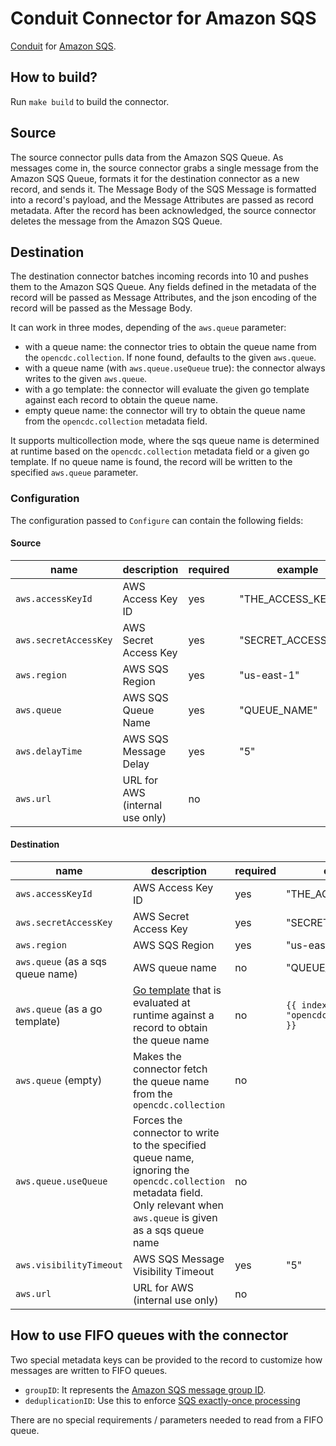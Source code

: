 # Conduit Connector for Amazon SQS

[Conduit](https://conduit.io) for [Amazon SQS](https://docs.aws.amazon.com/AWSSimpleQueueService/latest/SQSDeveloperGuide/welcome.html).

## How to build?

Run `make build` to build the connector.

## Source

The source connector pulls data from the Amazon SQS Queue. As messages come in, the source connector grabs a single message from the Amazon SQS Queue, formats it for the destination connector as a new record, and sends it. The Message Body of the SQS Message is formatted into a record's payload, and the Message Attributes are passed as record metadata. After the record has been acknowledged, the source connector deletes the message from the Amazon SQS Queue.

## Destination

The destination connector batches incoming records into 10 and pushes them to the Amazon SQS Queue. Any fields defined in the metadata of the record will be passed as Message Attributes, and the json encoding of the record will be passed as the Message Body.

It can work in three modes, depending of the `aws.queue` parameter:

- with a queue name: the connector tries to obtain the queue name from the `opencdc.collection`. If none found, defaults to the given `aws.queue`.
- with a queue name (with `aws.queue.useQueue` true): the connector always writes to the given `aws.queue`.
- with a go template: the connector will evaluate the given go template against each record to obtain the queue name.
- empty queue name: the connector will try to obtain the queue name from the `opencdc.collection` metadata field.

It supports multicollection mode, where the sqs queue name is determined at runtime based on the `opencdc.collection` metadata field or a given go template. If no queue name is found, the record will be written to the specified `aws.queue` parameter.

### Configuration

The configuration passed to `Configure` can contain the following fields:

#### Source

| name                  | description                     | required | example             |
| --------------------- | ------------------------------- | -------- | ------------------- |
| `aws.accessKeyId`     | AWS Access Key ID               | yes      | "THE_ACCESS_KEY_ID" |
| `aws.secretAccessKey` | AWS Secret Access Key           | yes      | "SECRET_ACCESS_KEY" |
| `aws.region`          | AWS SQS Region                  | yes      | "us-east-1"         |
| `aws.queue`           | AWS SQS Queue Name              | yes      | "QUEUE_NAME"        |
| `aws.delayTime`       | AWS SQS Message Delay           | yes      | "5"                 |
| `aws.url`             | URL for AWS (internal use only) | no       |                     |

#### Destination

| name                              | description                                                                                                                                                              | required | example                                      |
| --------------------------------- | ------------------------------------------------------------------------------------------------------------------------------------------------------------------------ | -------- | -------------------------------------------- |
| `aws.accessKeyId`                 | AWS Access Key ID                                                                                                                                                        | yes      | "THE_ACCESS_KEY_ID"                          |
| `aws.secretAccessKey`             | AWS Secret Access Key                                                                                                                                                    | yes      | "SECRET_ACCESS_KEY"                          |
| `aws.region`                      | AWS SQS Region                                                                                                                                                           | yes      | "us-east-1"                                  |
| `aws.queue` (as a sqs queue name) | AWS queue name                                                                                                                                                           | no       | "QUEUE_NAME"                                 |
| `aws.queue` (as a go template)    | [Go template](https://pkg.go.dev/text/template) that is evaluated at runtime against a record to obtain the queue name                                                                                       | no       | `{{ index .Metadata "opencdc.collection" }}` |
| `aws.queue` (empty)               | Makes the connector fetch the queue name from the `opencdc.collection`                                                                                                   | no       |                                              |
| `aws.queue.useQueue`              | Forces the connector to write to the specified queue name, ignoring the `opencdc.collection` metadata field. Only relevant when `aws.queue` is given as a sqs queue name | no       |
| `aws.visibilityTimeout`           | AWS SQS Message Visibility Timeout                                                                                                                                       | yes      | "5"                                          |
| `aws.url`                         | URL for AWS (internal use only)                                                                                                                                          | no       |                                              |

## How to use FIFO queues with the connector

Two special metadata keys can be provided to the record to customize how messages are written to FIFO queues.

- `groupID`: It represents the [Amazon SQS message group ID](https://docs.aws.amazon.com/AWSSimpleQueueService/latest/SQSDeveloperGuide/using-messagegroupid-property.html).
- `deduplicationID`: Use this to enforce [SQS exactly-once processing](https://docs.aws.amazon.com/AWSSimpleQueueService/latest/SQSDeveloperGuide/FIFO-queues-exactly-once-processing.html)

There are no special requirements / parameters needed to read from a FIFO queue.
